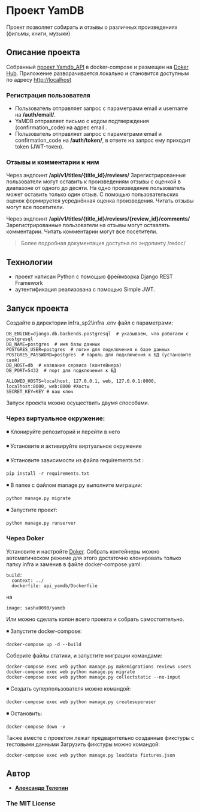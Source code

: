 

# Проект YamDB  
  
Проект позволяет собирать и отзывы о различных произведениях (фильмы, книги, музыки)  
  
## Описание проекта  
Собранный [проект Yamdb_API](https://github.com/sasha0090/Yamdb_API) в docker-compose и размещен на [Doker Hub](https://hub.docker.com/r/sasha0090/yamdb).
Приложение разворачивается локально и становится доступным по адресу [http://localhost](http://localhost/)

### Регистрация пользователя  
- Пользователь отправляет запрос с параметрами email и username на **/auth/email/**.  
- YaMDB отправляет письмо с кодом подтверждения (confirmation_code) на адрес email . 
- Пользователь отправляет запрос с параметрами email и confirmation_code на **/auth/token/**, в ответе на запрос ему приходит token (JWT-токен).  

### Отзывы и комментарии к ним 
Через эндпоинт **/api/v1/titles/{title_id}/reviews/**
Зарегистрированные пользователи могут оставить к произведениям отзывы с оценкой в диапазоне от одного до десяти. На одно произведение пользователь может оставить только один отзыв. С помощью пользовательских оценок формируется усреднённая оценка произведения. Читать отзывы могут все посетители. 

Через эндпоинт **/api/v1/titles/{title_id}/reviews/{review_id}/comments/**
Зарегистрированные пользователи на отзывы могут оставлять комментарии. Читать комментарии могут все посетители.
 

> Более подробная документация доступна по эндопинту  /redoc/

## Технологии  
  
- проект написан Python с помощью фреймворка Django REST Framework  
- аутентификация реализована с помощью Simple JWT.  

## Запуск проекта
Создайте в директории infra_sp2\infra .env файл с параметрами:

    DB_ENGINE=django.db.backends.postgresql  # указываем, что работаем с postgresql 
    DB_NAME=postgres  # имя базы данных 
    POSTGRES_USER=postgres  # логин для подключения к базе данных 
    POSTGRES_PASSWORD=postgres  # пароль для подключения к БД (установите свой)
    DB_HOST=db  # название сервиса (контейнера) 
    DB_PORT=5432  # порт для подключения к БД
    
    ALLOWED_HOSTS=localhost, 127.0.0.1, web, 127.0.0.1:8000, localhost:8000, web:8000 #Хосты
    SECRET_KEY=KEY # ваш ключ


Запуск проекта можно осуществить двумя способами.

### Через виртуальное окружение:

◾ Клонируйте репозиторий и перейти в него

◾ Установите и активируйте виртуальное окружение

◾ Установите зависимости из файла requirements.txt :
```
pip install -r requirements.txt
```
◾ В папке с файлом manage.py выполните миграции:
```
python manage.py migrate
```
◾ Запустите проект:
```
python manage.py runserver
```
### Через Doker
Установите и настройте [Doker](https://www.docker.com/products/docker-desktop/).
Собрать контейнеры можно автоматическом режиме для этого достаточно клонировать только папку infra и заменив в файле docker-compose.yaml:

    build:
      context: ../
      dockerfile: api_yamdb/Dockerfile
на

    image: sasha0090/yamdb

Или можно сделать колон всего проекта и собрать самостоятельно.

◾ Запустите docker-compose:
```
docker-compose up -d --build
```
Cоберите файлы статики, и запустите миграции командами:
```
docker-compose exec web python manage.py makemigrations reviews users
docker-compose exec web python manage.py migrate
docker-compose exec web python manage.py collectstatic --no-input
```

◾ Создать суперпользователя можно командой:
```
docker-compose exec web python manage.py createsuperuser
```
◾ Остановить:
```
docker-compose down -v
```

Также вместе с проектом лежат предварительно созданные фикстуры с тестовыми данными
Загрузить фикстуры можно командой:
```
docker-compose exec web python manage.py loaddata fixtures.json
```
## Автор

- **[Александр Телепин](https://github.com/sasha0090)** 


### The MIT License
